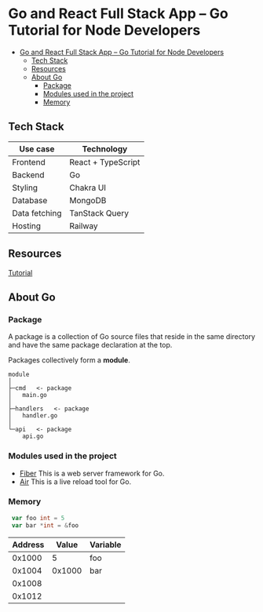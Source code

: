 # Go and React Full Stack App – Go Tutorial for Node Developers

- [Go and React Full Stack App – Go Tutorial for Node Developers](#go-and-react-full-stack-app--go-tutorial-for-node-developers)
  - [Tech Stack](#tech-stack)
  - [Resources](#resources)
  - [About Go](#about-go)
    - [Package](#package)
    - [Modules used in the project](#modules-used-in-the-project)
    - [Memory](#memory)

## Tech Stack

| Use case      | Technology         |
| ------------- | ------------------ |
| Frontend      | React + TypeScript |
| Backend       | Go                 |
| Styling       | Chakra UI          |
| Database      | MongoDB            |
| Data fetching | TanStack Query     |
| Hosting       | Railway            |

## Resources

[Tutorial](https://www.youtube.com/watch?v=lNd7XlXwlho)

## About Go

### Package

A package is a collection of Go source files that reside in the same directory
and have the same package declaration at the top.

Packages collectively form a **module**.

```plaintext
module
│
├─cmd   <- package
│   main.go
│
├─handlers   <- package
│   handler.go
│
└─api   <- package
    api.go
```

### Modules used in the project

- [Fiber](github.com/gofiber/fiber/v2)
  This is a web server framework for Go.
- [Air](github.com/cosmtrek/air@latest)
  This is a live reload tool for Go.

### Memory

```go
 var foo int = 5
 var bar *int = &foo
```

| **Address** | **Value** | **Variable** |
| ----------- | --------- | ------------ |
| 0x1000      | 5         | foo          |
| 0x1004      | 0x1000    | bar          |
| 0x1008      |           |              |
| 0x1012      |           |              |
